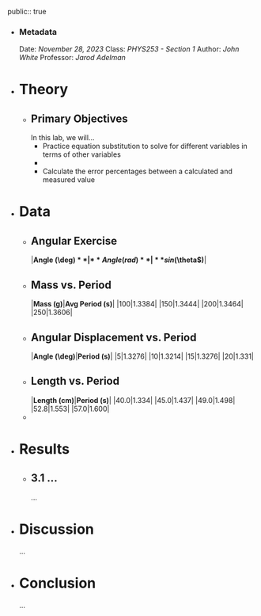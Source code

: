 public:: true

- ### Metadata
  Date: *November 28, 2023*
  Class: *PHYS253 - Section 1*
  Author: *John White*
  Professor: *Jarod Adelman*
- # Theory
	- ## Primary Objectives
	  In this lab, we will...
	  * Practice equation substitution to solve for different variables in terms of other variables
	  * 
	  * Calculate the error percentages between a calculated and measured value
- # Data
	- ## Angular Exercise
	  |**Angle (\deg$)**|**Angle (rad)**|**sin($\theta$)**|
	- ## Mass vs. Period
	  |**Mass (g)**|**Avg Period (s)**|
	  |100|1.3384|
	  |150|1.3444|
	  |200|1.3464|
	  |250|1.3606|
	- ## Angular Displacement vs. Period
	  |**Angle (\deg)**|**Period (s)**|
	  |5|1.3276|
	  |10|1.3214|
	  |15|1.3276|
	  |20|1.331|
	- ## Length vs. Period
	  |**Length (cm)**|**Period (s)**|
	  |40.0|1.334|
	  |45.0|1.437|
	  |49.0|1.498|
	  |52.8|1.553|
	  |57.0|1.600|
	-
- # Results
	- ## 3.1 ...
	  ...
- # Discussion
  ...
- # Conclusion
  ...